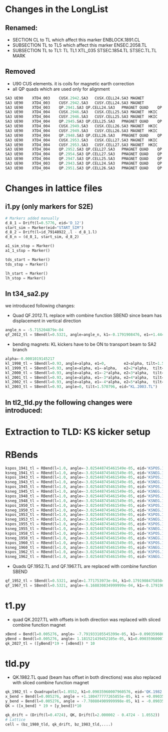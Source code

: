 # Changes in the LongList
## Renamed:
- SECTION CL to TL which affect this marker ENBLOCK.1891.CL
- SUBSECTION TL to TL5 which affect this marker ENSEC.2058.TL
- SUBSECTION TL to TL1: TL	TL1	XTL_035	STSEC.1854.TL	STSEC.TL.TL	MARK

## Removed
- U90 CUS elements. it is coils for magnetic earth correction
- all QP quads which are used only for alignment

```python
SA3	UE90	XTD4_003	CUSX.2942.SA3	CUSX.CELL24.SA3	MAGNET
SA3	UE90	XTD4_003	CUSY.2942.SA3	CUSY.CELL24.SA3	MAGNET
SA3	UE90	XTD4_003	QP.2941.SA3	QP.CELL24.SA3	PMAGNET	QUAD	QP
SA3	UE90	XTD4_004	CUSX.2946.SA3	CUSX.CELL25.SA3	MAGNET	HKIC	CUSX
SA3	UE90	XTD4_004	CUSY.2946.SA3	CUSY.CELL25.SA3	MAGNET	HKIC	CUSY
SA3	UE90	XTD4_004	QP.2945.SA3	QP.CELL25.SA3	PMAGNET	QUAD	QP
SA3	UE90	XTD4_004	CUSX.2949.SA3	CUSX.CELL26.SA3	MAGNET	HKIC	CUSX
SA3	UE90	XTD4_004	CUSY.2949.SA3	CUSY.CELL26.SA3	MAGNET	HKIC	CUSY
SA3	UE90	XTD4_004	QP.2948.SA3	QP.CELL26.SA3	PMAGNET	QUAD	QP
SA3	UE90	XTD4_004	CUSX.2953.SA3	CUSX.CELL27.SA3	MAGNET	HKIC	CUSX
SA3	UE90	XTD4_004	CUSY.2953.SA3	CUSY.CELL27.SA3	MAGNET	HKIC	CUSY
SA3	UE90	XTD4_004	QP.2952.SA3	QP.CELL27.SA3	PMAGNET	QUAD	QP
SA3	UE90	XTD4_004	QP.2954.SA3	QP.CELL27.SA3	PMAGNET	QUAD	QP
SA3	UE90	XTD4_004	QP.2947.SA3	QP.CELL25.SA3	PMAGNET	QUAD	QP
SA3	UE90	XTD4_003	QP.2943.SA3	QP.CELL24.SA3	PMAGNET	QUAD	QP
SA3	UE90	XTD4_004	QP.2951.SA3	QP.CELL26.SA3	PMAGNET	QUAD	QP
```
# Changes in lattice files
## i1.py (only markers for S2E)
```python
# Markers added manually
d_8_1 = Drift(l=0.5776, eid='D_12')
start_sim = Marker(eid="START_SIM")
d_8_2 = Drift(l=id_79148922_.l - d_8_1.l)
d_8_n = (d_8_1, start_sim, d_8_2)

a1_sim_stop = Marker()
a1_1_stop = Marker()

tds_start = Marker()
tds_stop = Marker()

lh_start = Marker()
lh_stop = Marker()
```

## In t34_sa2.py
we introduced following changes:

* Quad QF.2012.TL replace with combine function SBEND since beam has displacement in vertical direction
```python
angle_n = -5.715204879e-04 
qf_2012_tl = SBend(l=0.5321, angle=angle_n, k1=-0.1791908476, e1=+1.444493782E-04, e2=+7.159698661E-04, tilt=1.570796, eid='QF.2012.TL')
```

* bending magnets: KL kickers have to be ON to transport beam to SA2 branch
```python
alpha=-0.0001019145217
kl_1998_tl = SBend(l=0.93, angle=alpha, e1=0,        e2=alpha, tilt=1.570796, eid="KL.1998.TL")
kl_1999_tl = SBend(l=0.93, angle=alpha, e1=-alpha,   e2=2*alpha,  tilt=1.570796, eid="KL.1999.TL")
kl_2000_tl = SBend(l=0.93, angle=alpha, e1=-2*alpha, e2=3*alpha,  tilt=1.570796, eid="KL.2000.TL")
kl_2001_tl = SBend(l=0.93, angle=alpha, e1=-3*alpha, e2=4*alpha,  tilt=1.570796, eid="KL.2001.TL")
kl_2002_tl = SBend(l=0.93, angle=alpha, e1=-4*alpha, e2=5*alpha,  tilt=1.570796, eid="KL.2002.TL")
kl_2003_tl = SBend(l=0.93, angle=0, tilt=1.570796, eid="KL.2003.TL")
```

## In tl2_tld.py the following changes were introduced:

# Extraction to TLD: KS kicker setup   
# RBends
```python
kspos_1941_tl = RBend(l=1.0, angle=-3.025448745461549e-05, eid='KSPOS.1941.TL')
ksneg_1941_tl = RBend(l=1.0, angle=-3.025448745461549e-05, eid='KSNEG.1941.TL')
kspos_1943_tl = RBend(l=1.0, angle=-3.025448745461549e-05, eid='KSPOS.1943.TL')
ksneg_1943_tl = RBend(l=1.0, angle=-3.025448745461549e-05, eid='KSNEG.1943.TL')
kspos_1945_tl = RBend(l=1.0, angle=-3.025448745461549e-05, eid='KSPOS.1945.TL')
ksneg_1945_tl = RBend(l=1.0, angle=-3.025448745461549e-05, eid='KSNEG.1945.TL')
kspos_1948_tl = RBend(l=1.0, angle=-3.025448745461549e-05, eid='KSPOS.1948.TL')
ksneg_1948_tl = RBend(l=1.0, angle=-3.025448745461549e-05, eid='KSNEG.1948.TL')
kspos_1950_tl = RBend(l=1.0, angle=-3.025448745461549e-05, eid='KSPOS.1950.TL')
ksneg_1950_tl = RBend(l=1.0, angle=-3.025448745461549e-05, eid='KSNEG.1950.TL')
kspos_1953_tl = RBend(l=1.0, angle=-3.025448745461549e-05, eid='KSPOS.1953.TL')
ksneg_1953_tl = RBend(l=1.0, angle=-3.025448745461549e-05, eid='KSNEG.1953.TL')
kspos_1955_tl = RBend(l=1.0, angle=-3.025448745461549e-05, eid='KSPOS.1955.TL')
ksneg_1955_tl = RBend(l=1.0, angle=-3.025448745461549e-05, eid='KSNEG.1955.TL')
kspos_1958_tl = RBend(l=1.0, angle=-3.025448745461549e-05, eid='KSPOS.1958.TL')
ksneg_1958_tl = RBend(l=1.0, angle=-3.025448745461549e-05, eid='KSNEG.1958.TL')
kspos_1960_tl = RBend(l=1.0, angle=-3.025448745461549e-05, eid='KSPOS.1960.TL')
ksneg_1960_tl = RBend(l=1.0, angle=-3.025448745461549e-05, eid='KSNEG.1960.TL')
kspos_1962_tl = RBend(l=1.0, angle=-3.025448745461549e-05, eid='KSPOS.1962.TL')
ksneg_1962_tl = RBend(l=1.0, angle=-3.025448745461549e-05, eid='KSNEG.1962.TL')
```

* Quads QF.1952.TL and QF.1967.TL are replaced with combine function SBEND 
```python
qf_1952_tl = SBend(l=0.5321, angle=1.771753973e-04, k1=0.17919084758504, e1=3.025448949E-04,  e2=1.253694976E-04, eid='QF.1952.TL')
qf_1967_tl = SBend(l=0.5321, angle=-6.168830834999999e-04, k1=-0.17919084758504, e1=4.279143925E-04, e2=1.044797476E-03, eid='QF.1967.TL')
```

# t1.py 
* quad QK.2027.TL with offsets in both direction was replaced with sliced combine function magnet
```python
xBend = Bend(l=0.005276, angle= -7.791933105545399e-05, k1=-0.090359600075815)
yBend = Bend(l=0.005276, angle= 1.181521439452105e-05, k1=0.090359600075815, tilt=np.pi/2)
qk_2027_tl = ([yBend]*19 + [xBend]) * 10
```

# tld.py 
* QK.1982.TL quad (beam has offset in both directions) was also replaced with sliced combine function magnet
```python
qk_1982_tl = Quadrupole(l=1.0552, k1=0.09035960007960576, eid='QK.1982.TL')
x_bend = Bend(l=0.005276, angle = +1.180477777265855e-05, k1 = +0.090359600075815)
y_bend = Bend(l=0.005276, angle = -7.780804909999998e-05, k1 = -0.090359600075815, tilt=np.pi/2)
QK = ([x_bend] * 19 + [y_bend])*10

qk_drift = (Drift(l=0.4724), QK, Drift(l=2.000002 - 0.4724 - 1.0552))
# Lattice 
cell = (bz_1980_tld, qk_drift, bz_1983_tld,....)
```